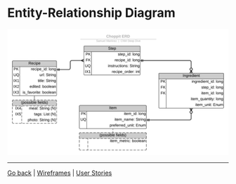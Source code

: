 # Entity-Relationship Diagram

[![ERD](erd.png)](erd.pdf)

----

[Go back](readme.md)	\|	[Wireframes](wireframe.md)	\|	[User Stories](user-stories.md)